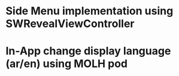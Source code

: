 # Side Menu implementation using SWRevealViewController
# In-App change display language (ar/en) using MOLH pod
